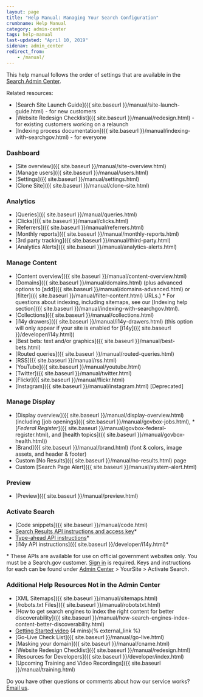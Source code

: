 ```yaml
---
layout: page
title: "Help Manual: Managing Your Search Configuration"
crumbname: Help Manual
category: admin-center
tags: help-manual
last-updated: "April 10, 2019"
sidenav: admin_center
redirect_from:
    - /manual/
---
```


This help manual follows the order of settings that are available in the [Search Admin Center](https://search.usa.gov/sites).

Related resources:

* [Search Site Launch Guide]({{ site.baseurl }}/manual/site-launch-guide.html) - for new customers
* [Website Redesign Checklist]({{ site.baseurl }}/manual/redesign.html) - for existing customers working on a relaunch
* [Indexing process documentation]({{ site.baseurl }}/manual/indexing-with-searchgov.html) - for everyone


### <i class="icon-dashboard"></i> Dashboard

* [Site overview]({{ site.baseurl }}/manual/site-overview.html)
* [Manage users]({{ site.baseurl }}/manual/users.html)
* [Settings]({{ site.baseurl }}/manual/settings.html)
* [Clone Site]({{ site.baseurl }}/manual/clone-site.html)

### <i class="icon-bar-chart"></i> Analytics

* [Queries]({{ site.baseurl }}/manual/queries.html)
* [Clicks]({{ site.baseurl }}/manual/clicks.html)
* [Referrers]({{ site.baseurl }}/manual/referrers.html)
* [Monthly reports]({{ site.baseurl }}/manual/monthly-reports.html)
* [3rd party tracking]({{ site.baseurl }}/manual/third-party.html)
* [Analytics Alerts]({{ site.baseurl }}/manual/analytics-alerts.html)

### <i class="icon-file"></i> Manage Content

* [Content overview]({{ site.baseurl }}/manual/content-overview.html)
* [Domains]({{ site.baseurl }}/manual/domains.html) (plus advanced options to [add]({{ site.baseurl }}/manual/domains-advanced.html) or [filter]({{ site.baseurl }}/manual/filter-content.html) URLs.)
  \* For questions about indexing, including sitemaps, see our [Indexing help section]({{ site.baseurl }}/manual/indexing-with-searchgov.html).<br>
* [Collections]({{ site.baseurl }}/manual/collections.html)
* [i14y drawers]({{ site.baseurl }}/manual/i14y-drawers.html) (this option will only appear if your site is enabled for [i14y]({{ site.baseurl }}/developer/i14y.html))
* [Best bets: text and/or graphics]({{ site.baseurl }}/manual/best-bets.html)
* [Routed queries]({{ site.baseurl }}/manual/routed-queries.html)
* [RSS]({{ site.baseurl }}/manual/rss.html)
* [YouTube]({{ site.baseurl }}/manual/youtube.html)
* [Twitter]({{ site.baseurl }}/manual/twitter.html)
* [Flickr]({{ site.baseurl }}/manual/flickr.html)
* [Instagram]({{ site.baseurl }}/manual/instagram.html) [Deprecated]

### <i class="icon-desktop"></i> Manage Display

* [Display overview]({{ site.baseurl }}/manual/display-overview.html) (including [job openings]({{ site.baseurl }}/manual/govbox-jobs.html), * [*Federal Register*]({{ site.baseurl }}/manual/govbox-federal-register.html), and [health topics]({{ site.baseurl }}/manual/govbox-health.html))
* [Brand]({{ site.baseurl }}/manual/brand.html) (font & colors, image assets, and header & footer)
* Custom [No Results]({{ site.baseurl }}/manual/no-results.html) page
* Custom [Search Page Alert]({{ site.baseurl }}/manual/system-alert.html)

### <i class="icon-eye-open"></i> Preview

* [Preview]({{ site.baseurl }}/manual/preview.html)

### <i class="icon-code"></i> Activate Search

* [Code snippets]({{ site.baseurl }}/manual/code.html)
* [Search Results API instructions and access key](https://open.gsa.gov/api/searchgov-results/)\*
* [Type-ahead API instructions](https://open.gsa.gov/api/searchgov-suggestions/)\*
* [i14y API instructions]({{ site.baseurl }}/developer/i14y.html)\*

\* These APIs are available for use on official government websites only. You must be a Search.gov customer. [Sign in](https://search.usa.gov/sites) is required. Keys and instructions for each can be found under [Admin Center](https://search.usa.gov/sites) > YourSite > Activate Search.

### Additional Help Resources Not in the Admin Center

* [XML Sitemaps]({{ site.baseurl }}/manual/sitemaps.html)
* [/robots.txt Files]({{ site.baseurl }}/manual/robotstxt.html)
* [How to get search engines to index the right content for better discoverability]({{ site.baseurl }}/manual/how-search-engines-index-content-better-discoverability.html)
* [Getting Started video](https://www.youtube.com/watch?v=TnlpuudK_WY) (4 mins){% external_link %}
* [Go-Live Check List]({{ site.baseurl }}/manual/go-live.html)
* [Masking your domain]({{ site.baseurl }}/manual/cname.html)
* [Website Redesign Checklist]({{ site.baseurl }}/manual/redesign.html)
* [Resources for Developers]({{ site.baseurl }}/developer/index.html)
* [Upcoming Training and Video Recordings]({{ site.baseurl }}/manual/training.html)

Do you have other questions or comments about how our service works? [Email us](mailto:search@support.digitalgov.gov).
